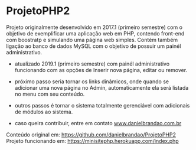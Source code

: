 # ProjetoPHP2
Projeto originalmente desenvolvido em 2017.1 (primeiro semestre) com o objetivo de exemplificar uma aplicação web em PHP, 
contendo front-end com boostratp e simulando uma página web simples.
Contém também ligação ao banco de dados MySQL com o objetivo de possuir um painél administrativo.

- atualizado 2019.1 (primeiro semestre) com painél administrativo funcionando com as opções de Inserir nova página, editar ou remover.

- próximo passo seria tornar os links dinâmicos, onde quando se adicionar uma nova página no Admin, automaticamente ela será listada
no menu com seu conteúdo.

- outros passos é tornar o sistema totalmente gerenciável com adicionais de módulos ao sistema.

- caso queira contribuir, entre em contato www.danielbrandao.com.br

Conteúdo original em:       https://github.com/danielbrandao/ProjetoPHP2
Projeto funcionando em:     https://minisitephp.herokuapp.com/index.php